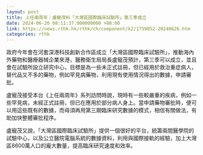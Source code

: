 ```yaml
---
layout: post
title: 上任兩周年｜盧寵茂料「大灣區國際臨床試驗所」第三季成立
date: 2024-06-26 08:11:37.000000000 +08:00
link: https://news.rthk.hk/rthk/ch/component/k2/1759052-20240626.htm
categories: rthk
---
```


政府今年會在河套深港科技創新合作區成立「大灣區國際臨床試驗所」，推動海內外藥物和醫療器械企業來港，醫務衞生局局長盧寵茂預計，第三季可以成立，並且會在試驗所設立研究中心，目標是為一些未正式註冊，但已經用於救治重症病人，替代品又不多的藥物，例如罕見病藥物，利用現有使用情況得出的數據，申請審批。

盧寵茂接受本台《上任兩周年》系列訪問時說，現時有一些較嚴重的疾病，例如一些罕見病，未經正式註冊，但已在應用於部分病人身上。當申請藥物審批時，便可以用這些既有的數據，而毋須再用第三期臨床研究數據的模式，相信有關做法，有助加快整體審批程序。

盧寵茂又說，「大灣區國際臨床試驗所」提供一個很好的平台，統籌兩間醫學院的試驗中心，以及公立醫院電腦系統的數據資料，利用與國際接軌的經驗，加上大灣區8600萬人口的龐大數量，提高臨床研究速度和效率。
